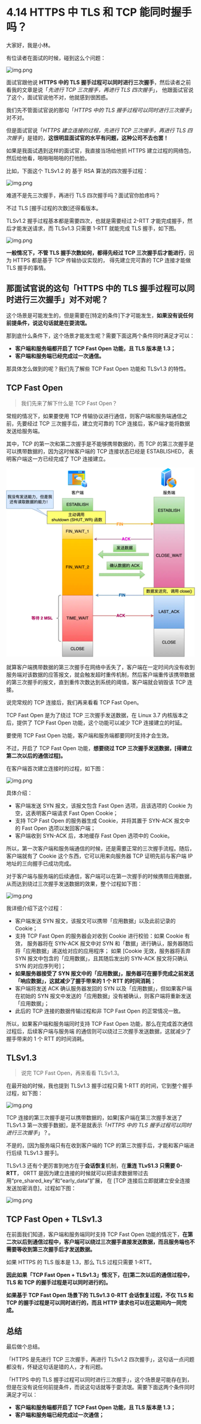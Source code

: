 # 4.14 HTTPS 中 TLS 和 TCP 能同时握手吗？

大家好，我是小林。

有位读者在面试的时候，碰到这么个问题：

![img.png](tls&tcp握手问题.png)

面试官跟他说 **HTTPS 中的 TLS 握手过程可以同时进行三次握手**，然后读者之前看我的文章是说「*先进行 TCP 三次握手，再进行 TLS 四次握手*」，
他跟面试官说了这个，面试官说他不对，他就感到很困惑。

我们先不管面试官说的那句「*HTTPS 中的 TLS 握手过程可以同时进行三次握手*」对不对。

但是面试官说「*HTTPS 建立连接的过程，先进行 TCP 三次握手，再进行 TLS 四次握手*」是错的，**这很明显面试官的水平有问题，这种公司不去也罢！**

如果是我面试遇到这样的面试官，我直接当场给他抓 HTTPS 建立过程的网络包，然后给他看，啪啪啪啪啪的打他脸。

比如，下面这个 TLSv1.2 的 基于 RSA 算法的四次握手过程：

![img.png](tls建立连接流程.png)

难道不是先三次握手，再进行 TLS 四次握手吗？面试官你脸疼吗？

不过 TLS [握手过程的次数]还得看版本。

TLSv1.2 握手过程基本都是需要四次，也就是需要经过 2-RTT 才能完成握手，然后才能发送请求，而 TLSv1.3 只需要 1-RTT 就能完成 TLS 握手，如下图。

![img.png](tls2和3.png)

**一般情况下，不管 TLS 握手次数如何，都得先经过 TCP 三次握手后才能进行**，因为 HTTPS 都是基于 TCP 传输协议实现的，
得先建立完可靠的 TCP 连接才能做 TLS 握手的事情。

## 那面试官说的这句「HTTPS 中的 TLS 握手过程可以同时进行三次握手」对不对呢？

这个场景是可能发生的，但是需要在[特定的条件]下才可能发生，**如果没有说任何前提条件，说这句话就是在耍流氓。**

那到底什么条件下，这个场景才能发生呢？需要下面这两个条件同时满足才可以：

- **客户端和服务端都开启了 TCP Fast Open 功能，且 TLS 版本是 1.3；**
- **客户端和服务端已经完成过一次通信。**

那具体怎么做到的呢？我们先了解些 TCP Fast Open 功能和 TLSv1.3 的特性。

## TCP Fast Open

> 我们先来了解下什么是 TCP Fast Open？

常规的情况下，如果要使用 TCP 传输协议进行通信，则客户端和服务端通信之前，先要经过 TCP 三次握手后，建立完可靠的 TCP 连接后，客户端才能将数据发送给服务端。

其中，TCP 的第一次和第二次握手是不能够携带数据的，而 TCP 的第三次握手是可以携带数据的，因为这时候客户端的 TCP 连接状态已经是 ESTABLISHED，
表明客户端这一方已经完成了 TCP 连接建立。

![img.png](../images/3.tcp/优化关闭.png)

就算客户端携带数据的第三次握手在网络中丢失了，客户端在一定时间内没有收到服务端对该数据的应答报文，就会触发超时重传机制，然后客户端重传该携带数据的第三次握手的报文，直到重传次数达到系统的阈值，客户端就会销毁该 TCP 连接。

说完常规的 TCP 连接后，我们再来看看 TCP Fast Open。

TCP Fast Open 是为了绕过 TCP 三次握手发送数据，在 Linux 3.7 内核版本之后，提供了 TCP Fast Open 功能，这个功能可以减少 TCP 连接建立的时延。

要使用 TCP Fast Open 功能，客户端和服务端都要同时支持才会生效。

不过，开启了 TCP Fast Open 功能，**想要绕过 TCP 三次握手发送数据，[得建立第二次以后的通信过程]。**

在客户端首次建立连接时的过程，如下图：

![img.png](TcpFastOpen三次握手.png)

具体介绍：

- 客户端发送 SYN 报文，该报文包含 Fast Open 选项，且该选项的 Cookie 为空，这表明客户端请求 Fast Open Cookie；
- 支持 TCP Fast Open 的服务器生成 Cookie，并将其置于 SYN-ACK 报文中的 Fast Open 选项以发回客户端；
- 客户端收到 SYN-ACK 后，本地缓存 Fast Open 选项中的 Cookie。

所以，第一次客户端和服务端通信的时候，还是需要正常的三次握手流程。随后，客户端就有了 Cookie 这个东西，它可以用来向服务器 TCP 证明先前与客户端 IP 地址的三向握手已成功完成。

对于客户端与服务端的后续通信，客户端可以在第一次握手的时候携带应用数据，从而达到绕过三次握手发送数据的效果，整个过程如下图：

![img.png](tcpFastOpen第二次建立连接.png)

我详细介绍下这个过程：

- 客户端发送 SYN 报文，该报文可以携带「应用数据」以及此前记录的 Cookie；
- 支持 TCP Fast Open 的服务器会对收到 Cookie 进行校验：如果 Cookie 有效，
   服务器将在 SYN-ACK 报文中对 SYN 和「数据」进行确认，服务器随后将「应用数据」递送给对应的应用程序；
   如果 [Cookie 无效，服务器将丢弃 SYN 报文中包含的「应用数据」，且其随后发出的 SYN-ACK 报文将只确认 SYN 的对应序列号]；
- **如果服务器接受了 SYN 报文中的「应用数据」，服务器可在握手完成之前发送「响应数据」，这就减少了握手带来的 1 个 RTT 的时间消耗**；
- 客户端将发送 ACK 确认服务器发回的 SYN 以及「应用数据」，但如果客户端在初始的 SYN 报文中发送的「应用数据」没有被确认，则客户端将重新发送「应用数据」；
- 此后的 TCP 连接的数据传输过程和非 TCP Fast Open 的正常情况一致。

所以，如果客户端和服务端同时支持 TCP Fast Open 功能，那么在完成首次通信过程后，后续客户端与服务端 的通信则可以绕过三次握手发送数据，这就减少了握手带来的 1 个 RTT 的时间消耗。

## TLSv1.3

> 说完 TCP Fast Open，再来看看 TLSv1.3。

在最开始的时候，我也提到 TLSv1.3 握手过程只需 1-RTT 的时间，它到整个握手过程，如下图：

![img.png](tls三次握手.png)

TCP 连接的第三次握手是可以携带数据的，如果[客户端在第三次握手发送了 TLSv1.3 第一次握手数据]，是不是就表示「*HTTPS 中的 TLS 握手过程可以同时进行三次握手*」？。

不是的，[因为服务端只有在收到客户端的 TCP 的第三次握手后，才能和客户端进行后续 TLSv1.3 握手]。

TLSv1.3 还有个更厉害到地方在于**会话恢复**机制，在**重连 TLvS1.3 只需要 0-RTT**， 0RTT 是因为建立连接的时候就可以把请求数据带过去
用“pre_shared_key”和“early_data”扩展， 在 [TCP 连接后立即就建立安全连接发送加密消息]，过程如下图：

![img.png](tls会话恢复.png)

## TCP Fast Open + TLSv1.3

在前面我们知道，客户端和服务端同时支持 TCP Fast Open 功能的情况下，**在第二次以后到通信过程中，客户端可以绕过三次握手直接发送数据，而且服务端也不需要等收到第三次握手后才发送数据。**

如果 HTTPS 的 TLS 版本是 1.3，那么 TLS 过程只需要 1-RTT。

**因此如果「TCP Fast Open + TLSv1.3」情况下，在[第二次以后的通信过程中，TLS 和 TCP 的握手过程是可以同时进行的]。**

**如果基于 TCP Fast Open 场景下的 TLSv1.3 0-RTT 会话恢复过程，不仅 TLS 和 TCP 的握手过程是可以同时进行的，而且 HTTP 请求也可以在这期间内一同完成。**

## 总结

最后做个总结。

「HTTPS 是先进行 TCP 三次握手，再进行 TLSv1.2 四次握手」，这句话一点问题都没有，怀疑这句话是错的人，才有问题。

「HTTPS 中的 TLS 握手过程可以同时进行三次握手」，这个场景是可能存在到，但是在没有说任何前提条件，而说这句话就等于耍流氓。需要下面这两个条件同时满足才可以：

- **客户端和服务端都开启了 TCP Fast Open 功能，且 TLS 版本是 1.3；**
- **客户端和服务端已经完成过一次通信；**
